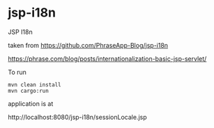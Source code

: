 # jsp-i18n

JSP I18n

taken from https://github.com/PhraseApp-Blog/jsp-i18n

https://phrase.com/blog/posts/internationalization-basic-jsp-servlet/

To run

```
mvn clean install
mvn cargo:run
```

application is at 

http://localhost:8080/jsp-i18n/sessionLocale.jsp
